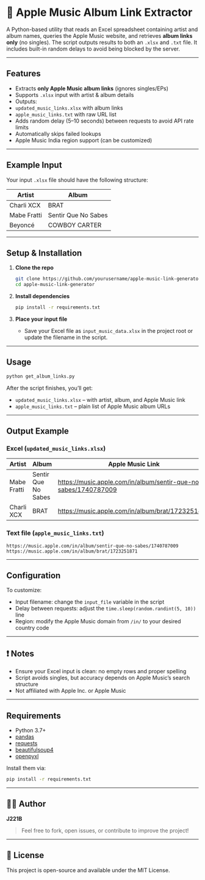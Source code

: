 # 🎵 Apple Music Album Link Extractor

A Python-based utility that reads an Excel spreadsheet containing artist and album names, queries the Apple Music website, and retrieves **album links only** (no singles). The script outputs results to both an `.xlsx` and `.txt` file. It includes built-in random delays to avoid being blocked by the server.

---

##  Features

-  Extracts **only Apple Music album links** (ignores singles/EPs)
-  Supports `.xlsx` input with artist & album details
-  Outputs:
  - `updated_music_links.xlsx` with album links
  - `apple_music_links.txt` with raw URL list
-  Adds random delay (5–10 seconds) between requests to avoid API rate limits
-  Automatically skips failed lookups
-  Apple Music India region support (can be customized)

---

##  Example Input

Your input `.xlsx` file should have the following structure:

| Artist         | Album                             |
|----------------|------------------------------------|
| Charli XCX     | BRAT                               |
| Mabe Fratti    | Sentir Que No Sabes                |
| Beyoncé        | COWBOY CARTER                      |

---

##  Setup & Installation

1. **Clone the repo**
   ```bash
   git clone https://github.com/yourusername/apple-music-link-generator.git
   cd apple-music-link-generator
   ```

2. **Install dependencies**
   ```bash
   pip install -r requirements.txt
   ```

3. **Place your input file**
   - Save your Excel file as `input_music_data.xlsx` in the project root or update the filename in the script.

---

##  Usage

```bash
python get_album_links.py
```

After the script finishes, you’ll get:
- `updated_music_links.xlsx` – with artist, album, and Apple Music link
- `apple_music_links.txt` – plain list of Apple Music album URLs

---

##  Output Example

### Excel (`updated_music_links.xlsx`)
| Artist         | Album              | Apple Music Link                                              |
|----------------|--------------------|----------------------------------------------------------------|
| Mabe Fratti    | Sentir Que No Sabes | https://music.apple.com/in/album/sentir-que-no-sabes/1740787009 |
| Charli XCX     | BRAT               | https://music.apple.com/in/album/brat/1723251871             |

### Text file (`apple_music_links.txt`)
```
https://music.apple.com/in/album/sentir-que-no-sabes/1740787009
https://music.apple.com/in/album/brat/1723251871
```

---

## Configuration

To customize:
- Input filename: change the `input_file` variable in the script
- Delay between requests: adjust the `time.sleep(random.randint(5, 10))` line
- Region: modify the Apple Music domain from `/in/` to your desired country code

---

## ❗ Notes

- Ensure your Excel input is clean: no empty rows and proper spelling
- Script avoids singles, but accuracy depends on Apple Music’s search structure
- Not affiliated with Apple Inc. or Apple Music

---

##  Requirements

- Python 3.7+
- [pandas](https://pandas.pydata.org/)
- [requests](https://docs.python-requests.org/)
- [beautifulsoup4](https://www.crummy.com/software/BeautifulSoup/bs4/doc/)
- [openpyxl](https://openpyxl.readthedocs.io/en/stable/)

Install them via:
```bash
pip install -r requirements.txt
```

---

## 🧑‍💻 Author

**J221B**

> Feel free to fork, open issues, or contribute to improve the project!

---

## 📄 License

This project is open-source and available under the MIT License.
